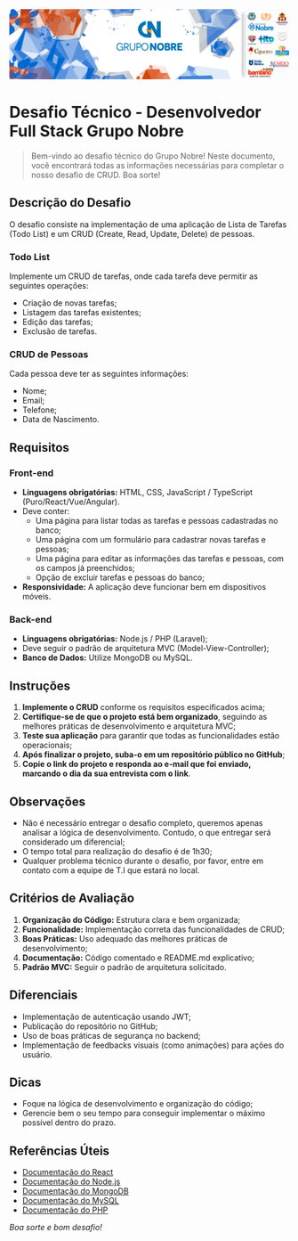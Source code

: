 
<img src="assets/Wallpaper_GrupoNobre_Linkedinpsd.png" alt="background-grupo-nobre" width="1400">

#  Desafio Técnico - Desenvolvedor Full Stack Grupo Nobre
> Bem-vindo ao desafio técnico do Grupo Nobre! Neste documento, você encontrará todas as informações necessárias para completar o nosso desafio de CRUD. Boa sorte!

## Descrição do Desafio

O desafio consiste na implementação de uma aplicação de Lista de Tarefas (Todo List) e um CRUD (Create, Read, Update, Delete) de pessoas. 

### Todo List

Implemente um CRUD de tarefas, onde cada tarefa deve permitir as seguintes operações:
- Criação de novas tarefas;
- Listagem das tarefas existentes;
- Edição das tarefas;
- Exclusão de tarefas.

### CRUD de Pessoas

Cada pessoa deve ter as seguintes informações:
- Nome;
- Email;
- Telefone;
- Data de Nascimento.

## Requisitos

### Front-end

- **Linguagens obrigatórias:** HTML, CSS, JavaScript / TypeScript (Puro/React/Vue/Angular).
- Deve conter:
  - Uma página para listar todas as tarefas e pessoas cadastradas no banco;
  - Uma página com um formulário para cadastrar novas tarefas e pessoas;
  - Uma página para editar as informações das tarefas e pessoas, com os campos já preenchidos;
  - Opção de excluir tarefas e pessoas do banco;
- **Responsividade:** A aplicação deve funcionar bem em dispositivos móveis.

### Back-end

- **Linguagens obrigatórias:** Node.js / PHP (Laravel);
- Deve seguir o padrão de arquitetura MVC (Model-View-Controller);
- **Banco de Dados:** Utilize MongoDB ou MySQL.

## Instruções

1. **Implemente o CRUD** conforme os requisitos especificados acima;
2. **Certifique-se de que o projeto está bem organizado**, seguindo as melhores práticas de desenvolvimento e arquitetura MVC;
3. **Teste sua aplicação** para garantir que todas as funcionalidades estão operacionais;
4. **Após finalizar o projeto, suba-o em um repositório público no GitHub**;
5. **Copie o link do projeto e responda ao e-mail que foi enviado, marcando o dia da sua entrevista com o link**.

## Observações

- Não é necessário entregar o desafio completo, queremos apenas analisar a lógica de desenvolvimento. Contudo, o que entregar será considerado um diferencial;
- O tempo total para realização do desafio é de 1h30;
- Qualquer problema técnico durante o desafio, por favor, entre em contato com a equipe de T.I que estará no local.

## Critérios de Avaliação

1. **Organização do Código:** Estrutura clara e bem organizada;
2. **Funcionalidade:** Implementação correta das funcionalidades de CRUD;
3. **Boas Práticas:** Uso adequado das melhores práticas de desenvolvimento;
4. **Documentação:** Código comentado e README.md explicativo;
5. **Padrão MVC:** Seguir o padrão de arquitetura solicitado.

## Diferenciais

- Implementação de autenticação usando JWT;
- Publicação do repositório no GitHub;
- Uso de boas práticas de segurança no backend;
- Implementação de feedbacks visuais (como animações) para ações do usuário.

## Dicas

- Foque na lógica de desenvolvimento e organização do código;
- Gerencie bem o seu tempo para conseguir implementar o máximo possível dentro do prazo.

## Referências Úteis

- [Documentação do React](https://reactjs.org/docs/getting-started.html)
- [Documentação do Node.js](https://nodejs.org/en/docs/)
- [Documentação do MongoDB](https://docs.mongodb.com/)
- [Documentação do MySQL](https://dev.mysql.com/doc/)
- [Documentação do PHP](https://www.php.net/docs.php)

_Boa sorte e bom desafio!_
